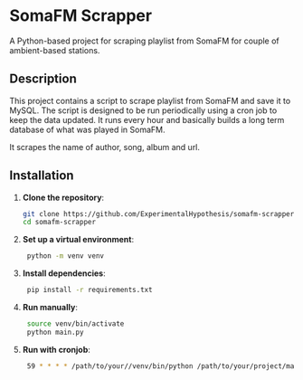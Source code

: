 # SomaFM Scrapper

A Python-based project for scraping playlist from SomaFM for couple of ambient-based stations.

## Description

This project contains a script to scrape playlist from SomaFM and save it to MySQL. The script is designed to be run periodically using a cron job to keep the data updated. It runs every hour and basically builds a long term database of what was played in SomaFM.

It scrapes the name of author, song, album and url. 

## Installation

1. **Clone the repository**:
   ```sh
   git clone https://github.com/ExperimentalHypothesis/somafm-scrapper.git
   cd somafm-scrapper
2. **Set up a virtual environment**:
   ```sh
    python -m venv venv
3. **Install dependencies**:
   ```sh
    pip install -r requirements.txt
4. **Run manually**:
   ```sh
    source venv/bin/activate
    python main.py
5. **Run with cronjob**:
   ```sh
    59 * * * * /path/to/your//venv/bin/python /path/to/your/project/main.py >> /path/to/your/project/logs.txt 2>&1
 